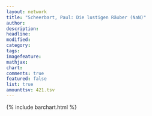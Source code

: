```yaml
---
layout: network
title: "Scheerbart, Paul: Die lustigen Räuber (NaN)"
author:
description:
headline:
modified:
category:
tags:
imagefeature: 
mathjax: 
chart: 
comments: true
featured: false
list: true
amounttsv: 421.tsv
---
```

{% include barchart.html %}
